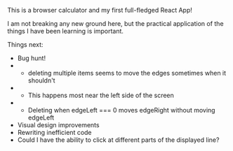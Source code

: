 This is a browser calculator and my first full-fledged React App!

I am not breaking any new ground here, but the practical application of the things I have been learning is important.

Things next:
- Bug hunt!
- - deleting multiple items seems to move the edges sometimes when it shouldn't
- - This happens most near the left side of the screen
- - Deleting when edgeLeft === 0 moves edgeRight without moving edgeLeft
- Visual design improvements
- Rewriting inefficient code
- Could I have the ability to click at different parts of the displayed line?
